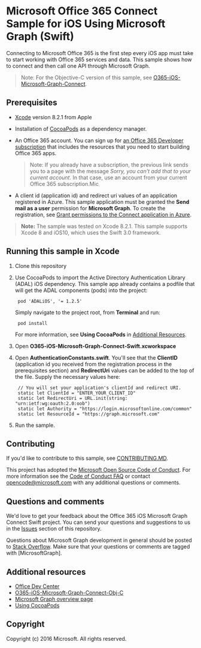 # Microsoft Office 365 Connect Sample for iOS Using Microsoft Graph (Swift)

Connecting to Microsoft Office 365 is the first step every iOS app must take to start working with Office 365 services and data. This sample shows how to connect and then call one API through Microsoft Graph.

> Note: For the Objective-C version of this sample, see [O365-iOS-Microsoft-Graph-Connect](https://github.com/microsoftgraph/ios-objectivec-connect-rest-sample). 
 
## Prerequisites
* [Xcode](https://developer.apple.com/xcode/downloads/) version 8.2.1 from Apple
* Installation of [CocoaPods](https://guides.cocoapods.org/using/using-cocoapods.html) as a dependency manager.
* An Office 365 account. You can sign up for [an Office 365 Developer subscription](https://aka.ms/devprogramsignup) that includes the resources that you need to start building Office 365 apps.

     > Note: If you already have a subscription, the previous link sends you to a page with the message *Sorry, you can’t add that to your current account*. In that case, use an account from your current Office 365 subscription.Mic      
* A client id (application id) and redirect uri values of an application registered in Azure. This sample application must be granted the **Send mail as a user** permission for **Microsoft Graph**. To create the registration, see [Grant permissions to the Connect application in Azure](https://github.com/microsoftgraph/ios-swift-connect-rest-sample/wiki/Grant-permissions-to-the-Connect-application-in-Azure).

>**Note:** The sample was tested on Xcode 8.2.1. This sample supports Xcode 8 and iOS10, which uses the Swift 3.0 framework.

       
## Running this sample in Xcode

1. Clone this repository
2. Use CocoaPods to import the Active Directory Authentication Library (ADAL) iOS dependency. This sample app already contains a podfile that will get the ADAL components (pods) into the project:
        
        pod 'ADALiOS', '= 1.2.5'

   Simply navigate to the project root, from **Terminal** and run: 
        
        pod install
        
   For more information, see **Using CocoaPods** in [Additional Resources](#additional-resources).
  
3. Open **O365-iOS-Microsoft-Graph-Connect-Swift.xcworkspace**
4. Open **AuthenticationConstants.swift**. You'll see that the **ClientID** (application id you received from the registration process in the prerequisites section) and **RedirectUri** values can be added to the top of the file. Supply the necessary values here:

        // You will set your application's clientId and redirect URI.
    	static let ClientId = "ENTER_YOUR_CLIENT_ID"
    	static let RedirectUri = URL.init(string: "urn:ietf:wg:oauth:2.0:oob")
    	static let Authority = "https://login.microsoftonline.com/common"
    	static let ResourceId = "https://graph.microsoft.com"
    

5. Run the sample.

<a name="contributing"></a>
## Contributing ##

If you'd like to contribute to this sample, see [CONTRIBUTING.MD](/CONTRIBUTING.md).

This project has adopted the [Microsoft Open Source Code of Conduct](https://opensource.microsoft.com/codeofconduct/). For more information see the [Code of Conduct FAQ](https://opensource.microsoft.com/codeofconduct/faq/) or contact [opencode@microsoft.com](mailto:opencode@microsoft.com) with any additional questions or comments.

## Questions and comments

We'd love to get your feedback about the Office 365 iOS Microsoft Graph Connect Swift project. You can send your questions and suggestions to us in the [Issues](https://github.com/microsoftgraph/ios-swift-connect-rest-sample/issues) section of this repository.

Questions about Microsoft Graph development in general should be posted to [Stack Overflow](http://stackoverflow.com/questions/tagged/MicrosoftGraph). Make sure that your questions or comments are tagged with [MicrosoftGraph].


## Additional resources

* [Office Dev Center](https://dev.office.com/)
* [O365-iOS-Microsoft-Graph-Connect-Obj-C](https://github.com/microsoftgraph/ios-objectivec-connect-rest-sample)
* [Microsoft Graph overview page](https://graph.microsoft.io)
* [Using CocoaPods](https://guides.cocoapods.org/using/using-cocoapods.html)

## Copyright
Copyright (c) 2016 Microsoft. All rights reserved.

